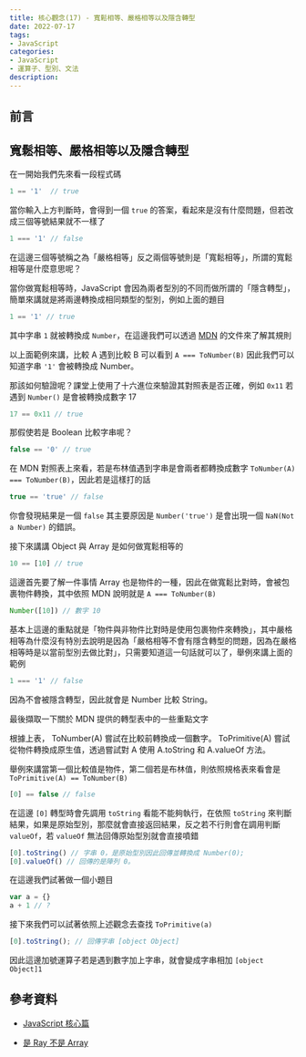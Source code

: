 ```yaml
---
title: 核心觀念(17) - 寬鬆相等、嚴格相等以及隱含轉型
date: 2022-07-17
tags:
- JavaScript
categories:
- JavaScript
- 運算子、型別、文法
description:
---
```


## 前言

## 寬鬆相等、嚴格相等以及隱含轉型
在一開始我們先來看一段程式碼

```javascript
1 == '1'  // true
```

當你輸入上方判斷時，會得到一個 `true` 的答案，看起來是沒有什麼問題，但若改成三個等號結果就不一樣了

```javascript
1 === '1' // false
```

在這邊三個等號稱之為「嚴格相等」反之兩個等號則是「寬鬆相等」，所謂的寬鬆相等是什麼意思呢？

當你做寬鬆相等時，JavaScript 會因為兩者型別的不同而做所謂的「隱含轉型」，簡單來講就是將兩邊轉換成相同類型的型別，例如上面的題目

```javascript
1 == '1' // true
```

其中字串 `1` 就被轉換成 `Number`，在這邊我們可以透過 [MDN](https://developer.mozilla.org/zh-TW/docs/Web/JavaScript/Equality_comparisons_and_sameness) 
的文件來了解其規則

以上面範例來講，比較 A 遇到比較 B 可以看到 `A === ToNumber(B)` 因此我們可以知道字串 `'1'` 會被轉換成 Number。

那該如何驗證呢？課堂上使用了十六進位來驗證其對照表是否正確，例如 `0x11` 若遇到 `Number()` 是會被轉換成數字 17

```javascript
17 == 0x11 // true
```

那假使若是 Boolean 比較字串呢？

```javascript
false == '0' // true
```

在 MDN 對照表上來看，若是布林值遇到字串是會兩者都轉換成數字 `ToNumber(A) === ToNumber(B)`，因此若是這樣打的話

```javascript
true == 'true' // false
```

你會發現結果是一個 `false` 其主要原因是 `Number('true')` 是會出現一個 `NaN(Not a Number)` 的錯誤。

接下來講講 Object 與 Array 是如何做寬鬆相等的

```javascript
10 == [10] // true
```

這邊首先要了解一件事情 Array 也是物件的一種，因此在做寬鬆比對時，會被包裹物件轉換，其中依照 MDN 說明就是 `A === ToNumber(B)`

```javascript
Number([10]) // 數字 10
```

基本上這邊的重點就是「物件與非物件比對時是使用包裹物件來轉換」，其中嚴格相等為什麼沒有特別去說明是因為「嚴格相等不會有隱含轉型的問題，因為在嚴格相等時是以當前型別去做比對」，只需要知道這一句話就可以了，舉例來講上面的範例

```javascript
1 === '1' // false
```

因為不會被隱含轉型，因此就會是 Number 比較 String。

最後擷取一下關於 MDN 提供的轉型表中的一些重點文字

根據上表， ToNumber(A) 嘗試在比較前轉換成一個數字。
ToPrimitive(A) 嘗試從物件轉換成原生值，透過嘗試對 A 使用 A.toString 和 A.valueOf 方法。

舉例來講當第一個比較值是物件，第二個若是布林值，則依照規格表來看會是 `ToPrimitive(A) == ToNumber(B)`

```javascript
[0] == false // false
```

在這邊 `[0]` 轉型時會先調用 `toString` 看能不能夠執行，在依照 `toString` 來判斷結果，如果是原始型別，那麼就會直接返回結果，反之若不行則會在調用判斷 `valueOf`，若 `valueOf` 無法回傳原始型別就會直接噴錯

```javascript
[0].toString() // 字串 0，是原始型別因此回傳並轉換成 Number(0);
[0].valueOf() // 回傳的是陣列 0。
```

在這邊我們試著做一個小題目

```javascript
var a = {}
a + 1 // ?
```

接下來我們可以試著依照上述觀念去查找 `ToPrimitive(a)`

```javascript
[0].toString(); // 回傳字串 [object Object]
```

因此這邊加號運算子若是遇到數字加上字串，就會變成字串相加 `[object Object]1`




## 參考資料
- [JavaScript 核心篇](https://www.hexschool.com/courses/js-core.html)

- [是 Ray 不是 Array](https://israynotarray.com/javascript/20200628/4021116713/)
